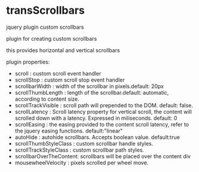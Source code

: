 transScrollbars
===============

jquery plugin custom scrollbars

plugin for creating custom scrollbars

this provides horizontal and vertical scrollbars

plugin properties:

   
   * scroll					: custom scroll event handler 
   * scrollStop				: custom scroll stop event handler
   * scrollbarWidth			: width of the scrollbar in pixels.default: 20px 
   * scrollThumbLength	 	: length of the scrollbar.default: automatic, according to content size.
   * scrollTrackVisible		: scroll path will prepended to the DOM. default: false.
   * scrollLatency  		: Scroll latency property for vertical scroll, the content will scrolled down with a 
   						  	  latency. Expressed in miliseconds. default: 0
   * scrollEasing			: the easing provided to the content scroll latency, refer to the jquery easing 
   						  	  functions. default:"linear"
   * autoHide				: autohide scrollbars. Accepts boolean value. default:true
   * scrollThumbStyleClass	: custom scrollbar handle styles.
   * scrollTrackStyleClass	: custom scrollbar path styles.
   * scrollbarOverTheContent: scrollbars will be placed over the content div
   * mousewheelVelocity		: pixels scrolled per wheel move.
   